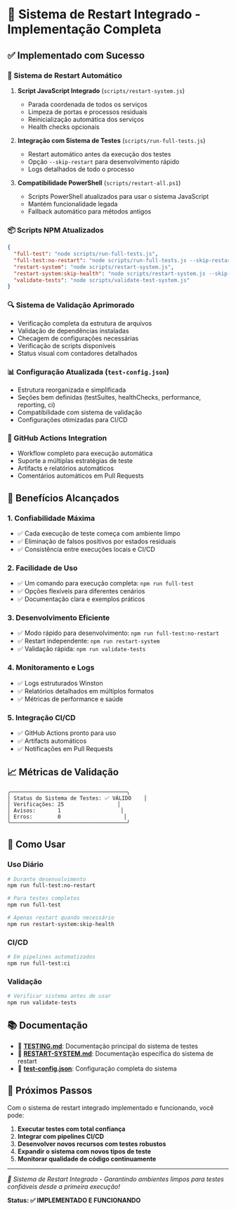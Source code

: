 # 🎉 Sistema de Restart Integrado - Implementação Completa

## ✅ Implementado com Sucesso

### 🔄 Sistema de Restart Automático

1. **Script JavaScript Integrado** (`scripts/restart-system.js`)
   - Parada coordenada de todos os serviços
   - Limpeza de portas e processos residuais
   - Reinicialização automática dos serviços
   - Health checks opcionais

2. **Integração com Sistema de Testes** (`scripts/run-full-tests.js`)
   - Restart automático antes da execução dos testes
   - Opção `--skip-restart` para desenvolvimento rápido
   - Logs detalhados de todo o processo

3. **Compatibilidade PowerShell** (`scripts/restart-all.ps1`)
   - Scripts PowerShell atualizados para usar o sistema JavaScript
   - Mantém funcionalidade legada
   - Fallback automático para métodos antigos

### 📦 Scripts NPM Atualizados

```json
{
  "full-test": "node scripts/run-full-tests.js",
  "full-test:no-restart": "node scripts/run-full-tests.js --skip-restart",
  "restart-system": "node scripts/restart-system.js",
  "restart-system:skip-health": "node scripts/restart-system.js --skip-health-checks",
  "validate-tests": "node scripts/validate-test-system.js"
}
```

### 🔍 Sistema de Validação Aprimorado

- Verificação completa da estrutura de arquivos
- Validação de dependências instaladas
- Checagem de configurações necessárias
- Verificação de scripts disponíveis
- Status visual com contadores detalhados

### 📊 Configuração Atualizada (`test-config.json`)

- Estrutura reorganizada e simplificada
- Seções bem definidas (testSuites, healthChecks, performance, reporting, ci)
- Compatibilidade com sistema de validação
- Configurações otimizadas para CI/CD

### 🚀 GitHub Actions Integration

- Workflow completo para execução automática
- Suporte a múltiplas estratégias de teste
- Artifacts e relatórios automáticos
- Comentários automáticos em Pull Requests

## 🎯 Benefícios Alcançados

### 1. **Confiabilidade Máxima**
- ✅ Cada execução de teste começa com ambiente limpo
- ✅ Eliminação de falsos positivos por estados residuais
- ✅ Consistência entre execuções locais e CI/CD

### 2. **Facilidade de Uso**
- ✅ Um comando para execução completa: `npm run full-test`
- ✅ Opções flexíveis para diferentes cenários
- ✅ Documentação clara e exemplos práticos

### 3. **Desenvolvimento Eficiente**
- ✅ Modo rápido para desenvolvimento: `npm run full-test:no-restart`
- ✅ Restart independente: `npm run restart-system`
- ✅ Validação rápida: `npm run validate-tests`

### 4. **Monitoramento e Logs**
- ✅ Logs estruturados Winston
- ✅ Relatórios detalhados em múltiplos formatos
- ✅ Métricas de performance e saúde

### 5. **Integração CI/CD**
- ✅ GitHub Actions pronto para uso
- ✅ Artifacts automáticos
- ✅ Notificações em Pull Requests

## 📈 Métricas de Validação

```
╭─────────────────────────────────────╮
│ Status do Sistema de Testes: ✅ VÁLIDO    │
│ Verificações: 25                 │
│ Avisos:       1                   │
│ Erros:        0                    │
╰─────────────────────────────────────╯
```

## 🔧 Como Usar

### Uso Diário

```bash
# Durante desenvolvimento
npm run full-test:no-restart

# Para testes completos
npm run full-test

# Apenas restart quando necessário
npm run restart-system:skip-health
```

### CI/CD

```bash
# Em pipelines automatizados
npm run full-test:ci
```

### Validação

```bash
# Verificar sistema antes de usar
npm run validate-tests
```

## 📚 Documentação

- 📖 **[TESTING.md](../TESTING.md)**: Documentação principal do sistema de testes
- 📖 **[RESTART-SYSTEM.md](../docs/RESTART-SYSTEM.md)**: Documentação específica do sistema de restart
- 📖 **[test-config.json](../test-config.json)**: Configuração completa do sistema

## 🎊 Próximos Passos

Com o sistema de restart integrado implementado e funcionando, você pode:

1. **Executar testes com total confiança**
2. **Integrar com pipelines CI/CD**
3. **Desenvolver novos recursos com testes robustos**
4. **Expandir o sistema com novos tipos de teste**
5. **Monitorar qualidade de código continuamente**

---

*🚀 Sistema de Restart Integrado - Garantindo ambientes limpos para testes confiáveis desde a primeira execução!*

**Status: ✅ IMPLEMENTADO E FUNCIONANDO**
